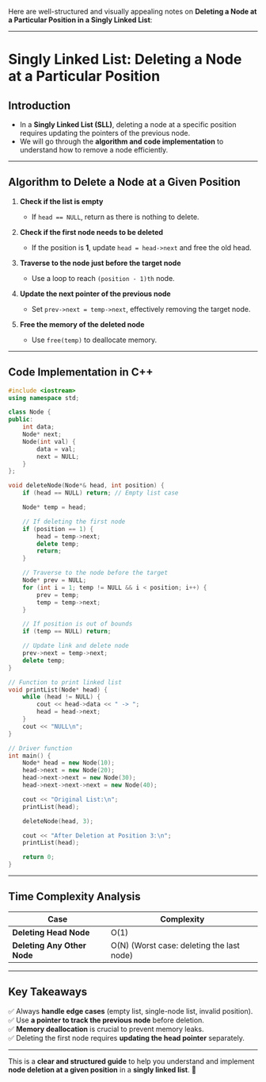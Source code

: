 Here are well-structured and visually appealing notes on **Deleting a Node at a Particular Position in a Singly Linked List**:

---

# **Singly Linked List: Deleting a Node at a Particular Position**

## **Introduction**
- In a **Singly Linked List (SLL)**, deleting a node at a specific position requires updating the pointers of the previous node.
- We will go through the **algorithm and code implementation** to understand how to remove a node efficiently.

---

## **Algorithm to Delete a Node at a Given Position**
1. **Check if the list is empty**  
   - If `head == NULL`, return as there is nothing to delete.

2. **Check if the first node needs to be deleted**  
   - If the position is **1**, update `head = head->next` and free the old head.

3. **Traverse to the node just before the target node**  
   - Use a loop to reach `(position - 1)th` node.

4. **Update the next pointer of the previous node**  
   - Set `prev->next = temp->next`, effectively removing the target node.

5. **Free the memory of the deleted node**  
   - Use `free(temp)` to deallocate memory.

---

## **Code Implementation in C++**
```cpp
#include <iostream>
using namespace std;

class Node {
public:
    int data;
    Node* next;
    Node(int val) {
        data = val;
        next = NULL;
    }
};

void deleteNode(Node*& head, int position) {
    if (head == NULL) return; // Empty list case

    Node* temp = head;

    // If deleting the first node
    if (position == 1) {
        head = temp->next;
        delete temp;
        return;
    }

    // Traverse to the node before the target
    Node* prev = NULL;
    for (int i = 1; temp != NULL && i < position; i++) {
        prev = temp;
        temp = temp->next;
    }

    // If position is out of bounds
    if (temp == NULL) return;

    // Update link and delete node
    prev->next = temp->next;
    delete temp;
}

// Function to print linked list
void printList(Node* head) {
    while (head != NULL) {
        cout << head->data << " -> ";
        head = head->next;
    }
    cout << "NULL\n";
}

// Driver function
int main() {
    Node* head = new Node(10);
    head->next = new Node(20);
    head->next->next = new Node(30);
    head->next->next->next = new Node(40);

    cout << "Original List:\n";
    printList(head);

    deleteNode(head, 3);

    cout << "After Deletion at Position 3:\n";
    printList(head);

    return 0;
}
```

---

## **Time Complexity Analysis**
| Case       | Complexity |
|------------|------------|
| **Deleting Head Node** | O(1) |
| **Deleting Any Other Node** | O(N) (Worst case: deleting the last node) |

---

## **Key Takeaways**
✅ Always **handle edge cases** (empty list, single-node list, invalid position).  
✅ Use **a pointer to track the previous node** before deletion.  
✅ **Memory deallocation** is crucial to prevent memory leaks.  
✅ Deleting the first node requires **updating the head pointer** separately.  

---

This is a **clear and structured guide** to help you understand and implement **node deletion at a given position** in a **singly linked list**. 🚀
